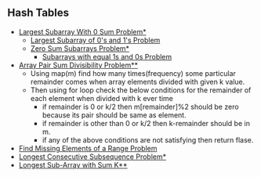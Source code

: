 ## Hash Tables
- [Largest Subarray With 0 Sum Problem*](https://practice.geeksforgeeks.org/problems/largest-subarray-with-0-sum/1)
    - [Largest Subarray of 0's and 1's Problem](https://practice.geeksforgeeks.org/problems/largest-subarray-of-0s-and-1s/1)
    - [Zero Sum Subarrays Problem*](https://practice.geeksforgeeks.org/problems/zero-sum-subarrays1825/1)
        - [Subarrays with equal 1s and 0s Problem](https://practice.geeksforgeeks.org/problems/count-subarrays-with-equal-number-of-1s-and-0s-1587115620/1#)
- [Array Pair Sum Divisibility Problem**](https://practice.geeksforgeeks.org/problems/array-pair-sum-divisibility-problem3257/1)
    - Using map(m) find how many times(frequency) some particular remainder comes when array elements divided with given k value.
    - Then using for loop check the below conditions for the remainder of each element when divided with k ever time
        - if remainder is 0 or k/2 then m[remainder]%2 should be zero because its pair should be same as element.
        - if remainder is other than 0 or k/2 then k-remainder should be in m.
        - if any of the above conditions are not satisfying then return flase.
- [Find Missing Elements of a Range Problem](https://www.geeksforgeeks.org/find-missing-elements-of-a-range/)
- [Longest Consecutive Subsequence Problem*](https://practice.geeksforgeeks.org/problems/longest-consecutive-subsequence2449/1#)
- [Longest Sub-Array with Sum K**](https://practice.geeksforgeeks.org/problems/longest-sub-array-with-sum-k0809/1#)